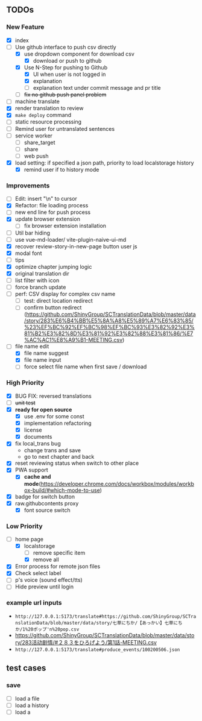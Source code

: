 ## TODOs

### New Feature

- [x] index
- [ ] Use github interface to push csv directly
  - [x] use dropdown component for download csv
    - [x] download or push to github
  - [x] Use N-Step for pushing to Github
    - [x] UI when user is not logged in
    - [x] explanation
    - [ ] explanation text under commit message and pr title
  - [ ] ~~fix no github push panel problem~~
- [ ] machine translate
- [x] render translation to review
- [x] `make deploy` command
- [ ] static resource processing
- [ ] Remind user for untranslated sentences
- [ ] service worker
  - [ ] share_target
  - [ ] share
  - [ ] web push
- [x] load setting: if specified a json path, priority to load localstorage history
  - [x] remind user if to history mode

### Improvements

- [ ] Edit: insert "\n" to cursor
- [x] Refactor: file loading process
- [ ] new end line for push process
- [x] update browser extension
  - [ ] fix browser extension installation
- [ ] Util bar hiding
- [ ] use vue-md-loader/ vite-plugin-naive-ui-md
- [x] recover review-story-in-new-page button user js
- [x] modal font
- [ ] tips
- [x] optimize chapter jumping logic
- [x] original translation dir
- [ ] list filter with icon
- [ ] force branch update
- [ ] perf: CSV display for complex csv name
  - [ ] test: direct location redirect
  - [ ] confirm button redirect (https://github.com/ShinyGroup/SCTranslationData/blob/master/data/story/283%E6%B4%BB%E5%8A%A8%E5%89%A7%E6%83%85/%23%EF%BC%92%EF%BC%98%EF%BC%93%E3%82%92%E3%81%B2%E3%82%8D%E3%81%92%E3%82%88%E3%81%86/%E7%AC%AC1%E8%A9%B1-MEETING.csv)
- [ ] file name edit
  - [x] file name suggest
  - [x] file name input
  - [ ] force select file name when first save / download

### High Priority

- [x] BUG FIX: reversed translations
- [ ] ~~unit test~~
- [x] **ready for open source**
  - [x] use .env for some const
  - [x] implementation refactoring
  - [x] license
  - [x] documents
- [x] fix local_trans bug
  - change trans and save
  - go to next chapter and back
- [x] reset reviewing status when switch to other place
- [x] PWA support
  - [x] **cache and mode**(https://developer.chrome.com/docs/workbox/modules/workbox-build/#which-mode-to-use)
- [x] badge for switch button
- [x] raw.githubcontents proxy
  - [x] font source switch

### Low Priority

- [ ] home page
  - [x] localstorage
    - [ ] remove specific item
    - [x] remove all

- [x] Error process for remote json files
- [x] Check select label
- [ ] p's voice (sound effect/tts)
- [ ] Hide preview until login

### example url inputs

- `http://127.0.0.1:5173/translate#https://github.com/ShinyGroup/SCTranslationData/blob/master/data/story/七草にちか/【あっかい】七草にちか/1%20ポップ'n%20pop.csv`
- https://github.com/ShinyGroup/SCTranslationData/blob/master/data/story/283活动剧情/#２８３をひろげよう/第1話-MEETING.csv
- `http://127.0.0.1:5173/translate#produce_events/100200506.json`

## test cases

### save

- [ ] load a file
- [ ] load a history
- [ ] load a
